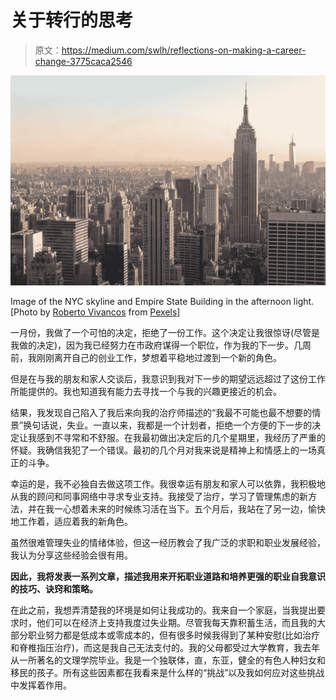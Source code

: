 # 关于转行的思考

> 原文：<https://medium.com/swlh/reflections-on-making-a-career-change-3775caca2546>

![](img/9b4133bdaf1beebe33feeaf763a796f6.png)

Image of the NYC skyline and Empire State Building in the afternoon light. [Photo by [Roberto Vivancos](https://www.pexels.com/@roberto-vivancos-1149355?utm_content=attributionCopyText&utm_medium=referral&utm_source=pexels) from [Pexels](https://www.pexels.com/photo/skyline-photo-of-empire-state-building-in-new-york-city-2190293/?utm_content=attributionCopyText&utm_medium=referral&utm_source=pexels)]

一月份，我做了一个可怕的决定，拒绝了一份工作。这个决定让我很惊讶(尽管是我做的决定)，因为我已经努力在市政府谋得一个职位，作为我的下一步。几周前，我刚刚离开自己的创业工作，梦想着平稳地过渡到一个新的角色。

但是在与我的朋友和家人交谈后，我意识到我对下一步的期望远远超过了这份工作所能提供的。我也知道我有能力去寻找一个与我的兴趣更接近的机会。

结果，我发现自己陷入了我后来向我的治疗师描述的“我最不可能也最不想要的情景”换句话说，失业。一直以来，我都是一个计划者，拒绝一个方便的下一步的决定让我感到不寻常和不舒服。在我最初做出决定后的几个星期里，我经历了严重的怀疑。我确信我犯了一个错误。最初的几个月对我来说是精神上和情感上的一场真正的斗争。

幸运的是，我不必独自去做这项工作。我很幸运有朋友和家人可以依靠，我积极地从我的顾问和同事网络中寻求专业支持。我接受了治疗，学习了管理焦虑的新方法，并在我一心想着未来的时候练习活在当下。五个月后，我站在了另一边，愉快地工作着，适应着我的新角色。

虽然很难管理失业的情绪体验，但这一经历教会了我广泛的求职和职业发展经验，我认为分享这些经验会很有用。

**因此，我将发表一系列文章，描述我用来开拓职业道路和培养更强的职业自我意识的技巧、诀窍和策略。**

在此之前，我想弄清楚我的环境是如何让我成功的。我来自一个家庭，当我提出要求时，他们可以在经济上支持我度过失业期。尽管我每天靠积蓄生活，而且我的大部分职业努力都是低成本或零成本的，但有很多时候我得到了某种安慰(比如治疗和脊椎指压治疗)，而这是我自己无法支付的。我的父母都受过大学教育，我去年从一所著名的文理学院毕业。我是一个独联体，直，东亚，健全的有色人种妇女和移民的孩子。所有这些因素都在我看来是什么样的“挑战”以及我如何应对这些挑战中发挥着作用。